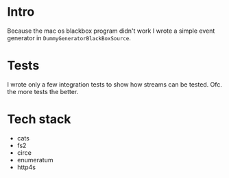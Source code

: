 # Intro
Because the mac os blackbox program didn't work I wrote a simple event generator in `DummyGeneratorBlackBoxSource`.

# Tests
I wrote only a few integration tests to show how streams can be tested. Ofc. the more tests the better.

# Tech stack
- cats
- fs2
- circe
- enumeratum
- http4s
